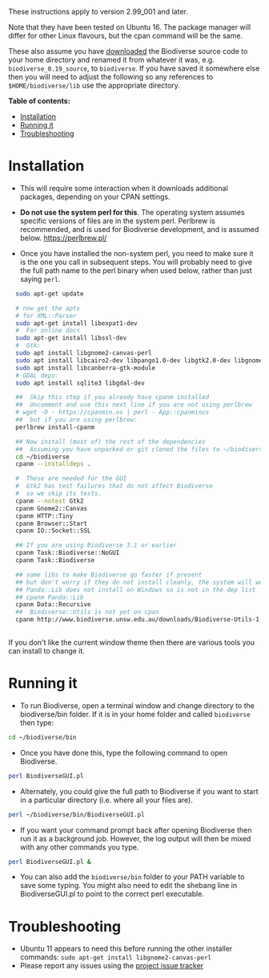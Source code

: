 These instructions apply to version 2.99_001 and later.

Note that they have been tested on Ubuntu 16.  The package manager will differ for other Linux flavours, but the cpan command will be the same.

These also assume you have [downloaded](https://github.com/shawnlaffan/biodiverse/wiki/Downloads) the Biodiverse source code to your home directory and renamed it from whatever it was, e.g. `biodiverse_0.19_source`, to `biodiverse`.  If you have saved it somewhere else then you will need to adjust the following so any references to `$HOME/biodiverse/lib` use the appropriate directory.

**Table of contents:**
* [Installation](#installation)
* [Running it](#running-it)
* [Troubleshooting](#troubleshooting)


# Installation #

  * This will require some interaction when it downloads additional packages, depending on your CPAN settings.

  * **Do not use the system perl for this**.  The operating system assumes specific versions of files are in the system perl.  Perlbrew is recommended, and is used for Biodiverse development, and is assumed below.  https://perlbrew.pl/

  * Once you have installed the non-system perl, you need to make sure it is the one you call in subsequent steps.  You will probably need to give the full path name to the perl binary when used below, rather than just saying `perl`.


```bash
  sudo apt-get update

  # now get the apts
  # for XML::Parser
  sudo apt-get install libexpat1-dev
  #  For online docs
  sudo apt-get install libssl-dev
  #  Gtk:
  sudo apt install libgnome2-canvas-perl
  sudo apt install libcairo2-dev libpango1.0-dev libgtk2.0-dev libgnomecanvas2-dev
  sudo apt install libcanberra-gtk-module
  # GDAL deps:
  sudo apt install sqlite3 libgdal-dev

  ##  Skip this step if you already have cpanm installed
  ##  Uncomment and use this next line if you are not using perlbrew
  # wget -O - https://cpanmin.us | perl - App::cpanminus
  ##  but if you are using perlbrew:
  perlbrew install-cpanm

  ## Now install (most of) the rest of the dependencies
  ##  Assuming you have unpacked or git cloned the files to ~/biodiverse
  cd ~/biodiverse
  cpanm --installdeps .

  #  These are needed for the GUI
  #  Gtk2 has test failures that do not affect Biodiverse
  #  so we skip its tests.
  cpanm --notest Gtk2
  cpanm Gnome2::Canvas
  cpanm HTTP::Tiny
  cpanm Browser::Start
  cpanm IO::Socket::SSL

  ## If you are using Biodiverse 3.1 or earlier
  cpanm Task::Biodiverse::NoGUI
  cpanm Task::Biodiverse

  ## some libs to make Biodiverse go faster if present
  ## but don't worry if they do not install cleanly, the system will work without them.
  ## Panda::Lib does not install on Windows so is not in the dep list
  ## cpanm Panda::Lib
  cpanm Data::Recursive
  ##  Biodiverse::Utils is not yet on cpan
  cpanm http://www.biodiverse.unsw.edu.au/downloads/Biodiverse-Utils-1.06.tar.gz
  

```

If you don't like the current window theme then there are various tools you can install to change it.


# Running it #

  * To run Biodiverse, open a terminal window and change directory to the biodiverse/bin folder.  If it is in your home folder and called `biodiverse` then type:
```bash
cd ~/biodiverse/bin
```
  * Once you have done this, type the following command to open Biodiverse.
```bash
perl BiodiverseGUI.pl
```
  * Alternately, you could give the full path to Biodiverse if you want to start in a particular directory (i.e. where all your files are).
```bash
perl ~/biodiverse/bin/BiodiverseGUI.pl
```
  * If you want your command prompt back after opening Biodiverse then run it as a background job.  However, the log output will then be mixed with any other commands you type.
```bash
perl BiodiverseGUI.pl &
```


  * You can also add the `biodiverse/bin` folder to your PATH variable to save some typing. You might also need to edit the shebang line in BiodiverseGUI.pl to point to the correct perl executable.

# Troubleshooting #
  * Ubuntu 11 appears to need this before running the other installer commands:  `sudo apt-get install libgnome2-canvas-perl`
  * Please report any issues using the [project issue tracker](https://github.com/shawnlaffan/biodiverse/issues/)